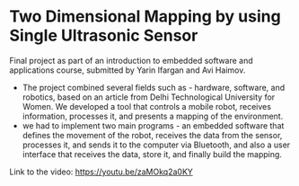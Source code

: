 # Two Dimensional Mapping by using Single Ultrasonic Sensor

Final project as part of an introduction to embedded software and applications course, submitted by Yarin Ifargan and Avi Haimov.

* The project combined several fields such as - hardware, 
software, and robotics, based on an article from Delhi Technological University for Women. We developed a tool that controls a mobile robot, receives information, processes it, and presents a mapping of the environment. 
* we had to implement two main programs - an embedded software that defines the movement of the robot, receives the data from the sensor, processes it, and sends it to the computer via Bluetooth, and also a user interface that receives the data, store it, and finally build the mapping.

Link to the video: https://youtu.be/zaMOkq2a0KY
